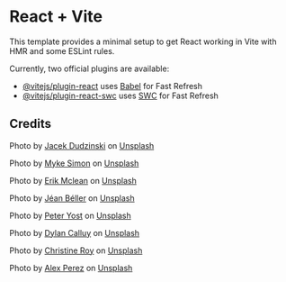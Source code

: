 # React + Vite

This template provides a minimal setup to get React working in Vite with HMR and some ESLint rules.

Currently, two official plugins are available:

- [@vitejs/plugin-react](https://github.com/vitejs/vite-plugin-react/blob/main/packages/plugin-react/README.md) uses [Babel](https://babeljs.io/) for Fast Refresh
- [@vitejs/plugin-react-swc](https://github.com/vitejs/vite-plugin-react-swc) uses [SWC](https://swc.rs/) for Fast Refresh

## Credits
Photo by <a href="https://unsplash.com/@netsay?utm_content=creditCopyText&utm_medium=referral&utm_source=unsplash">Jacek Dudzinski</a> on <a href="https://unsplash.com/photos/a-person-holding-an-umbrella-in-the-rain-otoqh4q_ucQ?utm_content=creditCopyText&utm_medium=referral&utm_source=unsplash">Unsplash</a>

Photo by <a href="https://unsplash.com/@myke_simon?utm_content=creditCopyText&utm_medium=referral&utm_source=unsplash">Myke Simon</a> on <a href="https://unsplash.com/photos/photography-of-cinema-atsUqIm3wxo?utm_content=creditCopyText&utm_medium=referral&utm_source=unsplash">Unsplash</a>

Photo by <a href="https://unsplash.com/@introspectivedsgn?utm_content=creditCopyText&utm_medium=referral&utm_source=unsplash">Erik Mclean</a> on <a href="https://unsplash.com/photos/a-pile-of-comics-sitting-next-to-each-other-8SeJUmfahu0?utm_content=creditCopyText&utm_medium=referral&utm_source=unsplash">Unsplash</a>

Photo by <a href="https://unsplash.com/@chinatravelchannel?utm_content=creditCopyText&utm_medium=referral&utm_source=unsplash">Jéan Béller</a> on <a href="https://unsplash.com/photos/a-bonsai-tree-with-yellow-flowers-on-it-R7MeaYXe1mA?utm_content=creditCopyText&utm_medium=referral&utm_source=unsplash">Unsplash</a>

Photo by <a href="https://unsplash.com/@odysseus_?utm_content=creditCopyText&utm_medium=referral&utm_source=unsplash">Peter Yost</a> on <a href="https://unsplash.com/photos/fireworks-display-ah9tydIdlKA?utm_content=creditCopyText&utm_medium=referral&utm_source=unsplash">Unsplash</a>

Photo by <a href="https://unsplash.com/@dylancalluy?utm_content=creditCopyText&utm_medium=referral&utm_source=unsplash">Dylan Calluy</a> on <a href="https://unsplash.com/photos/a-close-up-of-a-computer-screen-with-a-chart-on-it-JpflvzEl5cg?utm_content=creditCopyText&utm_medium=referral&utm_source=unsplash">Unsplash</a>

Photo by <a href="https://unsplash.com/@agent_illustrateur?utm_content=creditCopyText&utm_medium=referral&utm_source=unsplash">Christine Roy</a> on <a href="https://unsplash.com/photos/us-dollar-banknote-with-map-ir5MHI6rPg0?utm_content=creditCopyText&utm_medium=referral&utm_source=unsplash">Unsplash</a>

Photo by <a href="https://unsplash.com/@a2eorigins?utm_content=creditCopyText&utm_medium=referral&utm_source=unsplash">Alex Perez</a> on <a href="https://unsplash.com/photos/selective-focus-photography-of-water-splash-wEgR12N01Tk?utm_content=creditCopyText&utm_medium=referral&utm_source=unsplash">Unsplash</a>
  

